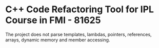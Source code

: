# C++ Code Refactoring Tool for IPL Course in FMI - 81625

The project does not parse templates, lambdas, pointers, references, arrays, dynamic memory and member accessing.



